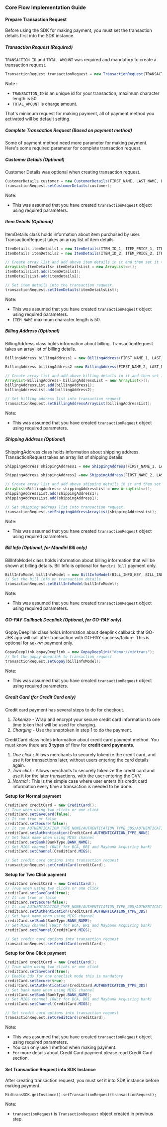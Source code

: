 ### Core Flow Implementation Guide

#### Prepare Transaction Request

Before using the SDK for making payment, you must set the transaction details first into the SDK instance.

##### Transaction Request (Required)

`TRANSACTION_ID` and `TOTAL_AMOUNT` was required and mandatory to create a transaction request.

```Java
TransactionRequest transactionRequest = new TransactionRequest(TRANSACTION_ID, TOTAL_AMOUNT);
```
Note :

- `TRANSACTION_ID` is an unique id for your transaction, maximum character length is 50.
- `TOTAL_AMOUNT` is charge amount.

That's minimum request for making payment, all of payment method you activated will be default setting.

##### Complete Transaction Request (Based on payment method)
Some of payment method need more parameter for making payment. Here's some required parameter for complete transaction request.

##### Customer Details (Optional)
Customer Details was optional when creating transaction request.
```Java
CustomerDetails customer = new CustomerDetails(FIRST_NAME, LAST_NAME, EMAIL, PHONE_NUMBER);
transactionRequest.setCustomerDetails(customer);
```
Note: 
- This was assumed that you have created `transactionRequest` object using required parameters.

##### Item Details (Optional)

ItemDetails class holds information about item purchased by user. TransactionRequest takes an array list of item details.

```Java
ItemDetails itemDetails1 = new ItemDetails(ITEM_ID_1, ITEM_PRICE_1, ITEM_QUANTITY_1, ITEM_NAME_1);
ItemDetails itemDetails2 = new ItemDetails(ITEM_ID_2, ITEM_PRICE_2, ITEM_QUANTITY_2, ITEM_NAME_2);

// Create array list and add above item details in it and then set it to transaction request.
ArrayList<ItemDetails> itemDetailsList = new ArrayList<>();
itemDetailsList.add(itemDetails1);
itemDetailsList.add(itemdetails2);

// Set item details into the transaction request.
transactionRequest.setItemDetails(itemDetailsList);
```

Note: 
- This was assumed that you have created `transactionRequest` object using required parameters.
- `ITEM_NAME` maximum character length is 50.

##### Billing Address (Optional)

BillingAddress class holds information about billing. TransactionRequest takes an array list of billing details.

```Java
BillingAddress billingAddress1 = new BillingAddress(FIRST_NAME_1, LAST_NAME_1, ADDRESS_1, CITY_1, POSTAL_CODE_1, PHONE_NUMBER_1, COUNTRY_CODE_1);

BillingAddress billingAddress2 =new BillingAddress(FIRST_NAME_2, LAST_NAME_2, ADDRESS_2, CITY_2, POSTAL_CODE_2, PHONE_NUMBER_2, COUNTRY_CODE_2);

// Create array list and add above billing details in it and then set it to transaction request.
ArrayList<BillingAddress> billingAddressList = new ArrayList<>();
billingAddressList.add(billingAddress1);
billingAddressList.add(billingAddress2);

// Set billing address list into transaction request
transactionRequest.setBillingAddressArrayList(billingAddressList);
```

Note: 
- This was assumed that you have created `transactionRequest` object using required parameters.

##### Shipping Address (Optional)

ShippingAddress class holds information about shipping address. TransactionRequest takes an array list of shipping details.

```Java
ShippingAddress shippingAddress1 = new ShippingAddress(FIRST_NAME_1, LAST_NAME_1, ADDRESS_1, CITY_1, POSTAL_CODE_1, PHONE_NUMBER_1, COUNTRY_CODE_1);

ShippingAddress shippingAddress2 =new ShippingAddress(FIRST_NAME_2, LAST_NAME_2, ADDRESS_2, CITY_2, POSTAL_CODE_2, PHONE_NUMBER_2, COUNTRY_CODE_2);

// Create array list and add above shipping details in it and then set it to transaction request.
ArrayList<BillingAddress> shippingAddressList = new ArrayList<>();
shippingAddressList.add(shippingAddress1);
shippingAddressList.add(shippingAddress1);

// Set shipping address list into transaction request.
transactionRequest.setShippingAddressArrayList(shippingAddressList);
```

Note: 
- This was assumed that you have created `transactionRequest` object using required parameters.
##### Bill Info (Optional, for Mandiri Bill only)

BillInfoModel class holds information about billing information that will be shown at billing details. Bill Info is optional for `Mandiri Bill` payment only.

```Java
BillInfoModel billInfoModel = new BillInfoModel(BILL_INFO_KEY, BILL_INFO_VALUE);
// Set the bill info on transaction details
transactionRequest.setBillInfoModel(billInfoModel);
```

Note: 
- This was assumed that you have created `transactionRequest` object using required parameters.
##### GO-PAY Callback Deeplink (Optional, for GO-PAY only)

GopayDeeplink class holds information about deeplink callback that GO-JEK app will call after transaction with GO-PAY success/failure. This is optional for `GO-PAY` payment only.

```Java
GopayDeeplink gopayDeeplink = new GopayDeeplink("demo://midtrans");
// Set the gopay deeplink to transaction request
transactionRequest.setGopay(billInfoModel);
```

Note: 
- This was assumed that you have created `transactionRequest` object using required parameters.
##### Credit Card (for Credit Card only)

Credit card payment has several steps to do for checkout.

1. _Tokenize_ - Wrap and encrypt your secure credit card information to one time token that will be used for charging.
2. _Charging_ - Use the snaptoken in step 1 to do the payment.

CreditCard class holds information about credit card payment method. You must know there are **3 types** of flow for **credit card payments**.

1. _One click_ : Allows merchants to securely tokenize the credit card, and use it for transactions later, without users entering the card details again.
2. _Two click_ : Allows merchants to securely tokenize the credit card and use it for the later transactions, with the user entering the CVV.
3. _Normal_ : This is the simple case where user enters his credit card information every time a transaction is needed to be done.

**Setup for Normal payment**
```Java
CreditCard creditCard = new CreditCard();
// True when using two clicks or one click
creditCard.setSaveCard(false);
// It can true or false
creditCard.setSecure(false);
// It can AUTHENTICATION_TYPE_NONE/AUTHENTICATION_TYPE_3DS/AUTHENTICATION_TYPE_RBA
creditCard.setAuthentication(CreditCard.AUTHENTICATION_TYPE_NONE)
// Set bank name when using MIGS channel
creditCard.setBank(BankType.BANK_NAME);
// Set MIGS channel (ONLY for BCA, BRI and Maybank Acquiring bank)
creditCard.setChannel(CreditCard.MIGS);

// Set credit card options into transaction request
transactionRequest.setCreditCard(creditCard);
```

**Setup for Two Click payment**
```Java
CreditCard creditCard = new CreditCard();
// True when using two clicks or one click
creditCard.setSaveCard(true);
// It can true or false
creditCard.setSecure(false);
// It can AUTHENTICATION_TYPE_NONE/AUTHENTICATION_TYPE_3DS/AUTHENTICATION_TYPE_RBA
creditCard.setAuthentication(CreditCard.AUTHENTICATION_TYPE_3DS)
// Set bank name when using MIGS channel
creditCard.setBank(BankType.BANK_NAME);
// Set MIGS channel (ONLY for BCA, BRI and Maybank Acquiring bank)
creditCard.setChannel(CreditCard.MIGS);

// Set credit card options into transaction request
transactionRequest.setCreditCard(creditCard);
```

**Setup for One Click payment**
```Java
CreditCard creditCard = new CreditCard();
// True when using two clicks or one click
creditCard.setSaveCard(true);
// Enable 3ds for one oneclick mode this is mandatory
creditCard.setSecure(true);
credirCard.setAuthentication(CreditCard.AUTHENTICATION_TYPE_3DS)
// Set bank name when using MIGS channel
creditCard.setBank(BankType.BANK_NAME);
// Set MIGS channel (ONLY for BCA, BRI and Maybank Acquiring bank)
creditCard.setChannel(CreditCard.MIGS);

// Set credit card options into transaction request
transactionRequest.setCreditCard(creditCard);
```

Note: 
- This was assumed that you have created `transactionRequest` object using required parameters.
- You can only use 1 method when making payment.
- For more details about Credit Card payment please read Credit Card section.
#### Set Transaction Request into SDK Instance

After creating transaction request, you must set it into SDK instance before making payment.

```
MidtransSDK.getInstance().setTransactionRequest(transactionRequest);
```

Note: 
- `transactionRequest` is `TransactionRequest` object created in previous step.